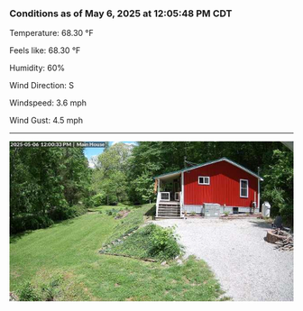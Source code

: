 ### Conditions as of May 6, 2025 at 12:05:48 PM CDT 

Temperature: 68.30 &deg;F

Feels like: 68.30 &deg;F

Humidity: 60%

Wind Direction: S

Windspeed: 3.6 mph

Wind Gust: 4.5 mph

---

<img src="./images/latest.jpeg"/>

